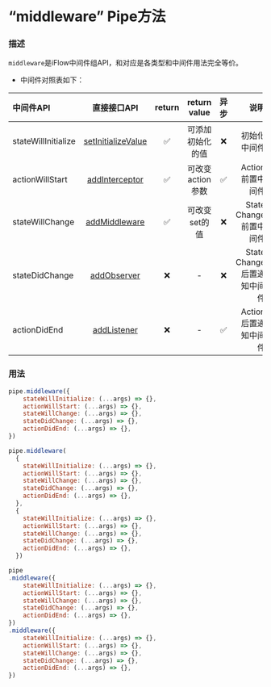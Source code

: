 # “middleware” **Pipe**方法

### 描述
`middleware`是iFlow中间件组API，和对应是各类型和中间件用法完全等价。

* 中间件对照表如下： 

| 中间件API    | 直接接口API          | return | return value       | 异步  | 说明                       |
| :---------- | :-----------------: | :----: | :----------------: | :---: | ------------------------: | 
| stateWillInitialize        | [setInitializeValue](/docs/api/setInitializeValue.md)  | ✅     | 可添加初始化的值     | ❌     | 初始化中间件                |
| actionWillStart       | [addInterceptor](/docs/api/addInterceptor.md)      | ✅     | 可改变action参数    | ✅     | Action前置中间件             |
| stateWillChange      | [addMiddleware](/docs/api/addMiddleware.md)       | ✅     | 可改变set的值       | ❌     | State Change前置中间件      |
| stateDidChange       | [addObserver](addObserver.md)         | ❌     | -                  | ❌     | State Change后置通知中间件   | 
| actionDidEnd         | [addListener](addListener.md)         | ❌     | -                  | ✅     | Action后置通知中间件         |

### 用法

```javascript
pipe.middleware({
    stateWillInitialize: (...args) => {},
    actionWillStart: (...args) => {},
    stateWillChange: (...args) => {},
    stateDidChange: (...args) => {},
    actionDidEnd: (...args) => {},
})
```

```javascript
pipe.middleware(
  {
    stateWillInitialize: (...args) => {},
    actionWillStart: (...args) => {},
    stateWillChange: (...args) => {},
    stateDidChange: (...args) => {},
    actionDidEnd: (...args) => {},
  },
  {
    stateWillInitialize: (...args) => {},
    actionWillStart: (...args) => {},
    stateWillChange: (...args) => {},
    stateDidChange: (...args) => {},
    actionDidEnd: (...args) => {},
  })
```

```javascript
pipe
.middleware({
    stateWillInitialize: (...args) => {},
    actionWillStart: (...args) => {},
    stateWillChange: (...args) => {},
    stateDidChange: (...args) => {},
    actionDidEnd: (...args) => {},
})
.middleware({
    stateWillInitialize: (...args) => {},
    actionWillStart: (...args) => {},
    stateWillChange: (...args) => {},
    stateDidChange: (...args) => {},
    actionDidEnd: (...args) => {},
})
```

